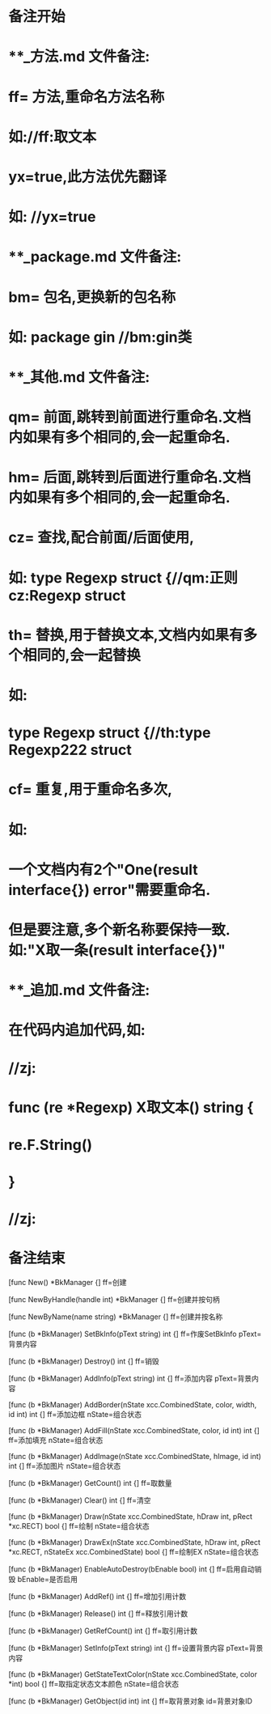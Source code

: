 # 备注开始
# **_方法.md 文件备注:
# ff= 方法,重命名方法名称
# 如://ff:取文本
#
# yx=true,此方法优先翻译
# 如: //yx=true

# **_package.md 文件备注:
# bm= 包名,更换新的包名称 
# 如: package gin //bm:gin类

# **_其他.md 文件备注:
# qm= 前面,跳转到前面进行重命名.文档内如果有多个相同的,会一起重命名.
# hm= 后面,跳转到后面进行重命名.文档内如果有多个相同的,会一起重命名.
# cz= 查找,配合前面/后面使用,
# 如: type Regexp struct {//qm:正则 cz:Regexp struct
#
# th= 替换,用于替换文本,文档内如果有多个相同的,会一起替换
# 如:
# type Regexp struct {//th:type Regexp222 struct
#
# cf= 重复,用于重命名多次,
# 如: 
# 一个文档内有2个"One(result interface{}) error"需要重命名.
# 但是要注意,多个新名称要保持一致. 如:"X取一条(result interface{})"

# **_追加.md 文件备注:
# 在代码内追加代码,如:
# //zj:
# func (re *Regexp) X取文本() string { 
# re.F.String()
# }
# //zj:
# 备注结束

[func New() *BkManager {]
ff=创建

[func NewByHandle(handle int) *BkManager {]
ff=创建并按句柄

[func NewByName(name string) *BkManager {]
ff=创建并按名称

[func (b *BkManager) SetBkInfo(pText string) int {]
ff=作废SetBkInfo
pText=背景内容

[func (b *BkManager) Destroy() int {]
ff=销毁

[func (b *BkManager) AddInfo(pText string) int {]
ff=添加内容
pText=背景内容

[func (b *BkManager) AddBorder(nState xcc.CombinedState, color, width, id int) int {]
ff=添加边框
nState=组合状态

[func (b *BkManager) AddFill(nState xcc.CombinedState, color, id int) int {]
ff=添加填充
nState=组合状态

[func (b *BkManager) AddImage(nState xcc.CombinedState, hImage, id int) int {]
ff=添加图片
nState=组合状态

[func (b *BkManager) GetCount() int {]
ff=取数量

[func (b *BkManager) Clear() int {]
ff=清空

[func (b *BkManager) Draw(nState xcc.CombinedState, hDraw int, pRect *xc.RECT) bool {]
ff=绘制
nState=组合状态

[func (b *BkManager) DrawEx(nState xcc.CombinedState, hDraw int, pRect *xc.RECT, nStateEx xcc.CombinedState) bool {]
ff=绘制EX
nState=组合状态

[func (b *BkManager) EnableAutoDestroy(bEnable bool) int {]
ff=启用自动销毁
bEnable=是否启用

[func (b *BkManager) AddRef() int {]
ff=增加引用计数

[func (b *BkManager) Release() int {]
ff=释放引用计数

[func (b *BkManager) GetRefCount() int {]
ff=取引用计数

[func (b *BkManager) SetInfo(pText string) int {]
ff=设置背景内容
pText=背景内容

[func (b *BkManager) GetStateTextColor(nState xcc.CombinedState, color *int) bool {]
ff=取指定状态文本颜色
nState=组合状态

[func (b *BkManager) GetObject(id int) int {]
ff=取背景对象
id=背景对象ID
